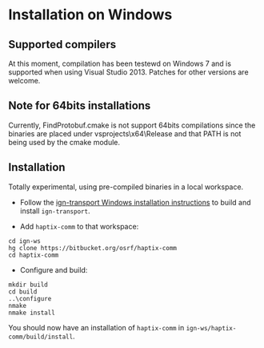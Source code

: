 # Installation on Windows

## Supported compilers

At this moment, compilation has been testewd on Windows 7 and is supported
when using Visual Studio 2013. Patches for other versions are welcome.

## Note for 64bits installations

Currently, FindProtobuf.cmake is not support 64bits compilations since the
binaries are placed under vsprojects\x64\Release and that PATH is not being
used by the cmake module.

## Installation

Totally experimental, using pre-compiled binaries in a local workspace.

* Follow the [ign-transport Windows installation
instructions](https://bitbucket.org/ignitionrobotics/ign-transport/src/default/INSTALL_WIN32.md?at=win_support)
to build and install `ign-transport`.

* Add `haptix-comm` to that workspace:

~~~~
cd ign-ws
hg clone https://bitbucket.org/osrf/haptix-comm
cd haptix-comm
~~~~
    
* Configure and build:

```
mkdir build
cd build
..\configure
nmake
nmake install
```

You should now have an installation of `haptix-comm` in `ign-ws/haptix-comm/build/install`.
